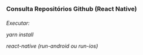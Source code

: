 # <h3> Consulta Repositórios Github (React Native)
  
  
  
  <h6> Executar:
  
  yarn install
  
  react-native (run-android ou run-ios)
